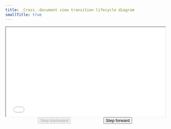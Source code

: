 ```yaml
---
title: _Cross_-document view transition lifecycle diagram
smallTitle: true
---
```


<script type="module" async src="/scaler.js"></script>

<style>
	@layer base {
		spec-scaler {
			max-block-size: 60svb;
			display: block;
			margin-inline: auto;
		}

		.spec-slide-controls {
			margin-block-start: var(--size-3);
			display: flex;
			align-items: center;
			justify-content: space-evenly;

			:not(.slide-content) > #phases-diagram > & {
				font-size: var(--font-size-5);

				@container (inline-size < 50em) {
					font-size: var(--font-size-2);
				}
			}
		}
	}
</style>

<div id="phases-diagram">
	<spec-scaler canvasheight="1080" canvaswidth="1920" style="aspect-ratio: 1920/1080">
		<iframe
			src="/cross-document-phases.html"
			style="inline-size: 100%; block-size: 100%;"
			title="Cross-document view transition lifecycle diagram"
		></iframe>
	</spec-scaler> 
	<div class="spec-slide-controls">
		<button disabled>Step backward</button>
		<button>Step forward</button>
	</div>
</div>

<script type="module">
const root = document.querySelector('#phases-diagram');
const [previous, next] = root.querySelectorAll('.spec-slide-controls button');
const iframe = root.querySelector('iframe');

next.disabled = false;

const updateButtons = (slide) => {
	next.disabled = !slide.hasNext;
	previous.disabled = !slide.hasPrevious;
};

next.addEventListener('click', async () => {
	const slide = iframe.contentDocument.querySelector('spec-slide');
	await slide.next();
	updateButtons(slide);
});

previous.addEventListener('click', async () => {
	const slide = iframe.contentDocument.querySelector('spec-slide');
	await slide.previous();
	updateButtons(slide);
});
</script>
